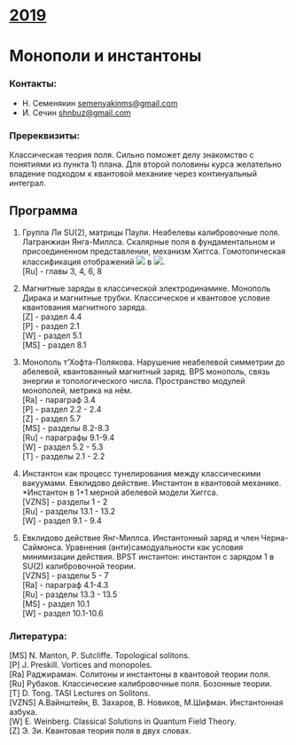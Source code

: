 # [__2019__](./README.md)

# Монополи и инстантоны

### Контакты:
* Н. Семенякин <semenyakinms@gmail.com>
* И. Сечин <shnbuz@gmail.com>


### Пререквизиты:
Классическая теория поля. Сильно поможет делу знакомство с понятиями из пункта 1) плана. Для второй половины курса желательно владение подходом к квантовой механике через континуальный интеграл. 

## Программа

1. Группа Ли SU(2), матрицы Паули. Неабелевы калибровочные поля. Лагранжиан Янга-Миллса. Скалярные поля в фундаментальном и присоединенном представлении, механизм Хиггса. Гомотопическая классификация отображений <img src="https://render.githubusercontent.com/render/math?math=S^3"> в <img src="https://render.githubusercontent.com/render/math?math=S^3">.  
[Ru] - главы 3, 4, 6, 8  


2. Магнитные заряды в классической электродинамике. Монополь Дирака и магнитные трубки. Классическое и квантовое условие квантования магнитного заряда.    
[Z] - раздел 4.4  
[P] - раздел 2.1  
[W] - раздел 5.1  
[MS] - раздел 8.1  


3. Монополь т’Хофта-Полякова. Нарушение неабелевой симметрии до абелевой, квантованный магнитный заряд. BPS монополь, связь энергии и топологического числа. Пространство модулей монополей, метрика на нём.  
[Ra] - параграф 3.4  
[P] - раздел 2.2 - 2.4  
[Z] - раздел 5.7  
[MS] - разделы 8.2-8.3  
[Ru] - параграфы 9.1-9.4  
[W] - раздел 5.2 - 5.3  
[T] - разделы 2.1 - 2.2  


4. Инстантон как процесс тунелирования между классическими вакуумами. Евклидово действие. Инстантон в квантовой механике. *Инстантон в 1+1 мерной абелевой модели Хиггса.  
[VZNS] - разделы 1 - 2  
[Ru] - разделы 13.1 - 13.2  
[W] - раздел 9.1 - 9.4  


5. Евклидово действие Янг-Миллса. Инстантонный заряд и член Черна-Саймонса. Уравнения (анти)самодуальности как условия минимизации действия. BPST инстантон: инстантон с зарядом 1 в SU(2) калибровочной теории.  
[VZNS] - разделы 5 - 7  
[Ra] - параграф 4.1-4.3  
[Ru] - разделы 13.3 - 13.5  
[MS] - раздел 10.1  
[W] - раздел 10.1-10.6  
 

### Литература:
[MS] N. Manton, P. Sutcliffe. Topological solitons.  
[P] J. Preskill. Vortices and monopoles.  
[Ra] Раджираман. Солитоны и инстантоны в квантовой теории поля.  
[Ru] Рубаков. Классические калибровочные поля. Бозонные теории.  
[T] D. Tong. TASI Lectures on Solitons.  
[VZNS] А.Вайнштейн, В. Захаров, В. Новиков, М.Шифман. Инстантонная азбука.  
[W] E. Weinberg. Classical Solutions in Quantum Field Theory.  
[Z] Э. Зи. Квантовая теория поля в двух словах.  

